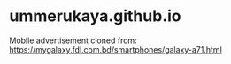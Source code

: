 # ummerukaya.github.io

Mobile advertisement cloned from: https://mygalaxy.fdl.com.bd/smartphones/galaxy-a71.html
